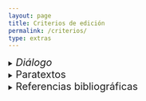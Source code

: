 ```yaml
---
layout: page
title: Criterios de edición
permalink: /criterios/
type: extras
---
```

<details>
<summary><span style="font-size: 20px;"><i>Diálogo</i></span></summary>

<p>El testimonio del <i>Diálogo</i> es el ejemplar que se conserva en el 
Fondo Histórico de la Biblioteca Justino Fernández del Instituto de Investigaciones Estéticas, UNAM: José Bernardo Couto, <i>Diálogo sobre la historia de la pintura en México</i>. México: Oficina Tipográfica de la Secretaría de Fomento, 1889.</p>
                
<p>En esta edición se ha modernizado la ortografía, la puntuación, y el uso de mayúsculas y minúsculas:</p>

<ul>
<li> Se corrigió la acentuación según las normas actuales.</li>
<li> Se conservó el acento en pronombres demostrativos con función pronominal como éste, ése, ésta.</li>

<li> Se normalizaron  nombres; por ejemplo, <i>Balbuena</i> por <i>Valbuena</i>.</li>

<li> Se resolvieron abreviaturas; por ejemplo, <i>ustedes</i> por <i >vdes.</i></li>

<li>Se eliminó coma entre sujeto y verbo, y entre complementos.</li>

<li> Se sustituyó punto y coma (;) en oraciones sencillas por coma (,).</li>

<li> Se completaron años abreviados: <i>57</i> por <i>1757</i>.</li>

<li> Se unifomó el uso de comillas americanas (“”) y angulares («») por angulares («»).</li>

<li> Se respetó la ubicación de las llamadas de las notas después del signo de puntuación por corresponder al uso en México, la cuales se señalan el color rojo.</li>

<li> Se empleó el recurso de una minipestaña con barra de desplazamiento en las notas para que pueda seguirse la lectura cuando el texto es extenso.</li>

<li> Se conservó la numeración con letra de dos notas de edición original con la indicación [N.E. original].</li>

<li> Se señalaron nombres de personas, instituciones, lugares y sucesos con notas de contexto que aparecen en ventanas emergentes (<i>pop up</i>).</li>

<li> Cada nombre de persona o institución tiene un enlace al Fichero de Autoridades Virtual e Internacional (VIAF por sus siglas en inglés, Virtual International Authority File).</li>

<li>Se incluyeron vínculos de georreferenciación en las ciudades.</li>

<li> Los poemas de Bernado de Balbuena se uniformaron de acuerdo con la edición de Luis Íñigo-Madrigal de la <i>Grandeza mexicana</i>,  México: Academia Mexicana de la Lengua, 2014.</li>
</ul>

</details>
<details>
<summary><span style="font-size: 20px;">Paratextos</span></summary>
<p>La «Noticia del autor» se tomó de <i>Obras del Doctor D. José Bernardo Couto. Tomo I. Opúsculos varios</i>. México: V. Agüeros, 1898. Disponible en: <a href="http://cdigital.dgb.uanl.mx/la/1080013799/1080013799.html" target="_blank">Colección Digital UANL</a>.</p>
<ul>
<li>Se modernizó la ortografía, la puntuación, y el uso de mayúsculas y minúsculas.</li>
<li> Se corrigió la acentuación según las normas actuales.</li>
<li> Se unifomó el uso de comillas americanas (“”) por angulares («»).</li>
<li> Se respetó la ubicación de las llamadas de las notas después del signo de puntuación por corresponder al uso en México, la cuales se señalan el color rojo.</li>
<li> Se empleó el recurso de una minipestaña con barra de desplazamiento en las notas para que pueda seguirse la lectura cuando el texto es extenso.</li>
<li> Se conservó la paginación original en números romanos.</li>
</ul>
<p>El «Estudio introductorio» de Juana Gutiérrez Haces y las notas críticas de Rogelio Ruiz Gomar se tomaron de José Bernardo Couto, <i>Diálogo sobre la historia de la pintura en México</i>. México: Consejo Nacional para la Cultura y las Artes, 1995.</p>

<ul>
<li>Se conservó la páginación original del texto de Gutiérrez Haces.</li>

<li>Los números de las notas de Ruiz Gomar están en un color distinto (verde) y entre corchetes para advertir al lector que no son del original con la indicación [N.R.R.G.].</li>
</ul>

</details>

<details>
<summary><span style="font-size: 20px;">Referencias bibliográficas</span></summary>
<p>Se respetó cómo se citan las fuentes  en las notas del <i>Diálogo</i> y de «Noticia del autor».</p>

<p> Se mantuvo el sistema latino-humanístico en «Estudio introductorio» y notas críticas.</p>

<p> Se usó el sistema Chicago en las referencias de esta edición y en la bibliografía de Recursos de consulta.</p>

</details>



